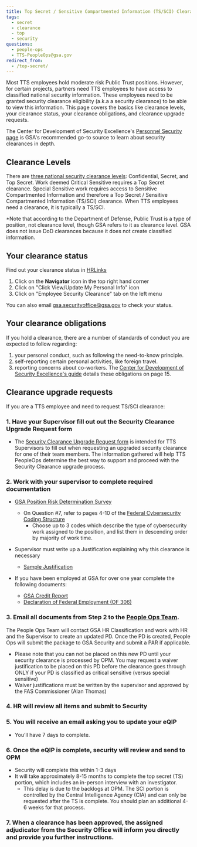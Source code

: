 ```yaml
---
title: Top Secret / Sensitive Compartmented Information (TS/SCI) Clearance
tags:
  - secret
  - clearance
  - top
  - security
questions:
  - people-ops
  - TTS-PeopleOps@gsa.gov
redirect_from:
  - /top-secret/
---
```


Most TTS employees hold moderate risk Public Trust positions. However, for certain projects, partners need TTS employees to have access to classified national security information. These employees need to be granted security clearance eligibility (a.k.a a security clearance) to be able to view this information. This page covers the basics like clearance levels, your clearance status, your clearance obligations, and clearance upgrade requests.

The Center for Development of Security Excellence's [Personnel Security page](https://www.cdse.edu/catalog/personnel-security.html) is GSA's recommended go-to source to learn about security clearances in depth.

## Clearance Levels

There are [three national security clearance levels](https://en.wikipedia.org/wiki/List_of_U.S._security_clearance_terms): Confidential, Secret, and Top Secret. Work deemed Critical Sensitive requires a Top Secret clearance. Special Sensitive work requires access to Sensitive Compartmented Information and therefore a Top Secret / Sensitive Compartmented Information (TS/SCI) clearance. When TTS employees need a clearance, it is typically a TS/SCI.

\*Note that according to the Department of Defense, Public Trust is a type of position, not clearance level, though GSA refers to it as clearance level. GSA does not issue DoD clearances because it does not create classified information.

## Your clearance status

Find out your clearance status in [HRLinks]({{site.baseurl}}/travel-and-leave/leave/#logging-into-hr-links)

1. Click on the **Navigator** icon in the top right hand corner
2. Click on "Click View/Update My Personal Info" icon
3. Click on "Employee Security Clearance" tab on the left menu

You can also email [gsa.securityoffice@gsa.gov](mailto:gsa.securityoffice@gsa.gov) to check your status.

## Your clearance obligations

If you hold a clearance, there are a number of standards of conduct you are expected to follow regarding:

1. your personal conduct, such as following the need-to-know principle.
2. self-reporting certain personal activities, like foreign travel.
3. reporting concerns about co-workers.
   The [Center for Development of Security Excellence's guide](https://www.cdse.edu/documents/cdse/Receive_and_Maint_Sct_Clnc.pdf) details these obligations on page 15.

## Clearance upgrade requests

If you are a TTS employee and need to request TS/SCI clearance:

### 1. Have your Supervisor fill out out the Security Clearance Upgrade Request form

- The [Security Clearance Upgrade Request form](https://docs.google.com/forms/d/e/1FAIpQLSfvQN8GAZdaojLq-pK6UGxm2BN5Yp96u7a1AxO7FIEwd6wdog/viewform) is intended for TTS Supervisors to fill out when requesting an upgraded security clearance for one of their team members. The information gathered will help TTS PeopleOps determine the best way to support and proceed with the Security Clearance upgrade process.

### 2. Work with your supervisor to complete required documentation

- [GSA Position Risk Determination Survey](https://goo.gl/nC9D5S)

  - On Question #7, refer to pages 4-10 of the [Federal Cybersecurity Coding Structure](https://goo.gl/633NXj)
    - Choose up to 3 codes which describe the type of cybersecurity work assigned to the position, and list them in descending order by majority of work time.

- Supervisor must write up a Justification explaining why this clearance is necessary

  - [Sample Justification](https://goo.gl/FVRmeZ)

- If you have been employed at GSA for over one year complete the following documents:
  - [GSA Credit Report](https://goo.gl/GiFhBy)
  - [Declaration of Federal Employment (OF 306)](https://goo.gl/QDkDZC)

### 3. Email all documents from Step 2 to the [People Ops Team](mailto:TTS-PeopleOps@gsa.gov).

The People Ops Team will contact GSA HR Classification and work with HR and the Supervisor to create an updated PD. Once the PD is created, People Ops will submit the package to GSA Security and submit a PAR if applicable.

- Please note that you can not be placed on this new PD until your security clearance is processed by OPM. You may request a waiver justification to be placed on this PD before the clearance goes through ONLY if your PD is classified as critical sensitive (versus special sensitive)
- Waiver justifications must be written by the supervisor and approved by the FAS Commissioner (Alan Thomas)

### 4. HR will review all items and submit to Security

### 5. You will receive an email asking you to update your eQIP

- You’ll have 7 days to complete.

### 6. Once the eQIP is complete, security will review and send to OPM

- Security will complete this within 1-3 days
- It will take approximately 8-15 months to complete the top secret (TS) portion, which includes an in-person interview with an investigator.
  - This delay is due to the backlogs at OPM. The SCI portion is controlled by the Central Intelligence Agency (CIA) and can only be requested after the TS is complete. You should plan an additional 4-6 weeks for that process.

### 7. When a clearance has been approved, the assigned adjudicator from the Security Office will inform you directly and provide you further instructions.
